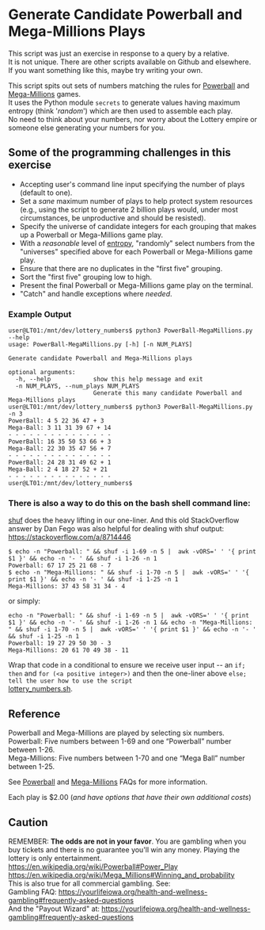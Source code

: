 # Generate Candidate Powerball and Mega-Millions Plays  


This script was just an exercise in response to a query by a relative.  
It is not unique. There are other scripts available on Github and elsewhere.  
If you want something like this, maybe try writing your own.  

This script spits out sets of numbers matching the rules for [Powerball](https://en.wikipedia.org/wiki/Powerball) and 
[Mega-Millions](https://en.wikipedia.org/wiki/Mega_Millions) games.  
It uses the Python module ```secrets``` to generate values having 
maximum entropy (think '*random*') which are then used to assemble each play.  
No need to think about your numbers, nor worry about the Lottery empire 
or someone else generating your numbers for you.  

## Some of the programming challenges in this exercise  
* Accepting user's command line input specifying the number of plays (default to one).  
* Set a *sane* maximum number of plays to help protect system resources (e.g., using the script to generate 2 billion plays would, under most circumstances, be unproductive and should be resisted).  
* Specify the universe of candidate integers for each grouping that makes up a Powerball or Mega-Millions game play.  
* With a *reasonable* level of [entropy](https://en.wikipedia.org/wiki/Entropy_(information_theory)), "randomly" select numbers from the "universes" specified above for each Powerball or Mega-Millions game play.  
* Ensure that there are no duplicates in the "first five" grouping.  
* Sort the "first five" grouping low to high.  
* Present the final Powerball or Mega-Millions game play on the terminal.  
* "Catch" and handle exceptions where *needed*.

### Example Output  
```terminal
user@LT01:/mnt/dev/lottery_numbers$ python3 PowerBall-MegaMillions.py --help
usage: PowerBall-MegaMillions.py [-h] [-n NUM_PLAYS]

Generate candidate Powerball and Mega-Millions plays

optional arguments:
  -h, --help            show this help message and exit
  -n NUM_PLAYS, --num_plays NUM_PLAYS
                        Generate this many candidate Powerball and Mega-Millions plays
user@LT01:/mnt/dev/lottery_numbers$ python3 PowerBall-MegaMillions.py -n 3
PowerBall: 4 5 22 36 47 + 3
Mega-Ball: 3 11 31 39 67 + 14
- - - - - - - - - - - - - - -
PowerBall: 16 35 50 53 66 + 3
Mega-Ball: 22 30 35 47 56 + 7
- - - - - - - - - - - - - - -
PowerBall: 24 28 31 49 62 + 1
Mega-Ball: 2 4 18 27 52 + 21
- - - - - - - - - - - - - - -
user@LT01:/mnt/dev/lottery_numbers$ 
```

### There is also a way to do this on the bash shell command line:  
[shuf](https://www.mankier.com/1/shuf) does the heavy lifting in our one-liner.  And this old StackOverflow answer by Dan Fego was also helpful for dealing with shuf output: https://stackoverflow.com/a/8714446  
```terminal
$ echo -n "Powerball: " && shuf -i 1-69 -n 5 |  awk -vORS=' ' '{ print $1 }' && echo -n '- ' && shuf -i 1-26 -n 1
Powerball: 67 17 25 21 68 - 7
$ echo -n "Mega-Millions: " && shuf -i 1-70 -n 5 |  awk -vORS=' ' '{ print $1 }' && echo -n '- ' && shuf -i 1-25 -n 1
Mega-Millions: 37 43 58 31 34 - 4
```
or simply:  
```terminal
echo -n "Powerball: " && shuf -i 1-69 -n 5 |  awk -vORS=' ' '{ print $1 }' && echo -n '- ' && shuf -i 1-26 -n 1 && echo -n "Mega-Millions: " && shuf -i 1-70 -n 5 |  awk -vORS=' ' '{ print $1 }' && echo -n '- ' && shuf -i 1-25 -n 1
Powerball: 19 27 29 50 30 - 3
Mega-Millions: 20 61 70 49 38 - 11
```
Wrap that code in a conditional to ensure we receive user input -- an ```if; then``` and ```for (<a positive integer>)``` and then the one-liner above ```else; tell the user how to use the script```  
[lottery_numbers.sh](lottery_numbers.sh).  


## Reference  
Powerball and Mega-Millions are played by selecting six numbers.  
Powerball:     Five numbers between 1-69 and one “Powerball” number between 1-26.  
Mega-Millions: Five numbers between 1-70 and one “Mega Ball” number between 1-25.  

See [Powerball](https://www.usamega.com/powerball/faq) and 
[Mega-Millions](https://www.usamega.com/mega-millions/faq) FAQs for more information.  

Each play is $2.00 (*and have options that have their own additional costs*)  

## Caution  
REMEMBER: **The odds are not in your favor**. You are gambling when you buy tickets and there is no guarantee you'll win any money. Playing the lottery is only entertainment.  
https://en.wikipedia.org/wiki/Powerball#Power_Play  
https://en.wikipedia.org/wiki/Mega_Millions#Winning_and_probability  
This is also true for all commercial gambling.  See:  
Gambling FAQ: https://yourlifeiowa.org/health-and-wellness-gambling#frequently-asked-questions  
And the "Payout Wizard" at: https://yourlifeiowa.org/health-and-wellness-gambling#frequently-asked-questions  
